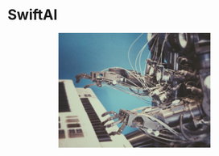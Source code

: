 # SwiftAI




<p align="center">
<img src="https://github.com/RamitSharma991/SwiftAI/blob/main/AI.jpg" style="width: 60%; height:80%"/>
</p>


